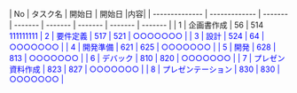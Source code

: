  | No             | タスク名      | 開始日  | 開始日         |内容|
 | -------------- | ------------- | ------- | ------- | ------- | ------- | ------- | ------- |
 | 1 | 企画書作成 | 56 | 514 <td bgcolor=blue><font color=blue>1<td bgcolor=blue><font color=blue>1<td bgcolor=blue><font color=blue>1<td bgcolor=blue><font color=blue>1<td bgcolor=blue><font color=blue>1<td bgcolor=blue><font color=blue>1<td bgcolor=blue><font color=blue>1<td bgcolor=blue><font color=blue>1<td bgcolor=blue><font color=blue>1
 | 2 | 要件定義 | 517 | 521 | ○○○○○○○ |
 | 3 | 設計 | 524 | 64 | ○○○○○○○ |
 | 4 | 開発準備 | 621 | 625 | ○○○○○○○ |
 | 5 | 開発 | 628 | 813 | ○○○○○○○ |
 | 6 | デバック | 810 | 820 | ○○○○○○○ |
 | 7 | プレゼン資料作成 | 823 | 827 | ○○○○○○○ |
 | 8 | プレゼンテーション | 830 | 830 | ○○○○○○○ |